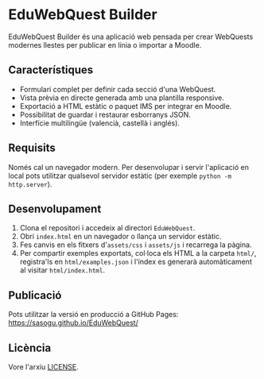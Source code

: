 # EduWebQuest Builder

EduWebQuest Builder és una aplicació web pensada per crear WebQuests modernes llestes per publicar en línia o importar a Moodle.

## Característiques

- Formulari complet per definir cada secció d'una WebQuest.
- Vista prèvia en directe generada amb una plantilla responsive.
- Exportació a HTML estàtic o paquet IMS per integrar en Moodle.
- Possibilitat de guardar i restaurar esborranys JSON.
- Interfície multilingüe (valencià, castellà i anglés).

## Requisits

Només cal un navegador modern. Per desenvolupar i servir l'aplicació en local pots utilitzar qualsevol servidor estàtic (per exemple `python -m http.server`).

## Desenvolupament

1. Clona el repositori i accedeix al directori `EduWebQuest`.
2. Obri `index.html` en un navegador o llança un servidor estàtic.
3. Fes canvis en els fitxers d'`assets/css` i `assets/js` i recarrega la pàgina.
4. Per compartir exemples exportats, col·loca els HTML a la carpeta `html/`, registra'ls en `html/examples.json` i l'índex es generarà automàticament al visitar `html/index.html`.

## Publicació

Pots utilitzar la versió en producció a GitHub Pages: https://sasogu.github.io/EduWebQuest/

## Licència

Vore l'arxiu [LICENSE](LICENSE).
